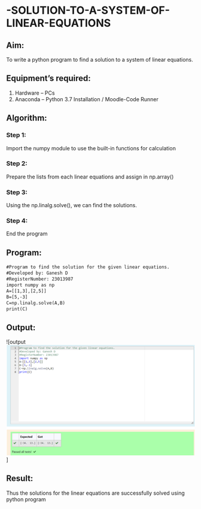 # -SOLUTION-TO-A-SYSTEM-OF-LINEAR-EQUATIONS
## Aim:
To write a python program to find a solution to a system of linear equations.
## Equipment’s required:
1. 	Hardware – PCs
2. 	Anaconda – Python 3.7 Installation / Moodle-Code Runner
## Algorithm:
### Step 1: 
Import the numpy module to use the built-in functions for calculation
### Step 2: 
Prepare the lists from each linear equations and assign in np.array()
### Step 3: 
Using the np.linalg.solve(), we can find the solutions.
### Step 4: 
End the program
## Program:
```
#Program to find the solution for the given linear equations.
#Developed by: Ganesh D
#RegisterNumber: 23013987
import numpy as np
A=[[1,3],[2,5]]
B=[5,-3]
C=np.linalg.solve(A,B)
print(C)
```

## Output:
![output![Alt text](<sol. for linear equations.png>)]

## Result: 
Thus the solutions for the linear equations are successfully solved using python program

